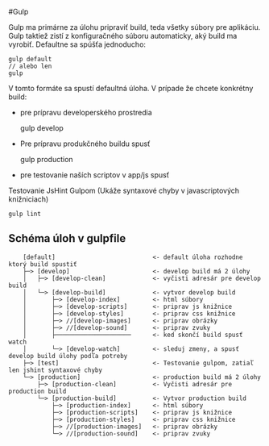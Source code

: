 #Gulp

Gulp ma primárne za úlohu pripraviť build, teda všetky súbory pre aplikáciu. Gulp taktiež zistí z konfiguračného súboru automaticky, aký build ma vyrobiť. Defaultne sa spúšťa jednoducho:


	gulp default
	// alebo len
	gulp
 
V tomto formáte sa spustí defaultná úloha. V prípade že chcete konkrétny build:
- pre prípravu developerského prostredia


	gulp develop


- Pre prípravu produkčného buildu spusť


	gulp production
	

- pre testovanie naších scriptov v app/js spusť

Testovanie JsHint Gulpom (Ukáže syntaxové chyby v javascriptových knižniciach)

	gulp lint
	
## Schéma úloh v gulpfile


		[default]                           <- default úloha rozhodne ktorý build spustiť
    	├─> [develop]                       <- develop build má 2 úlohy
    	│   ├─> [develop-clean]             <- vyčisti adresár pre develop build
    	│   └─> [develop-build]             <- vytvor develop build
    	│       ├─> [develop-index]    	    <- html súbory
    	│       ├─> [develop-scripts]    	<- priprav js knižnice
    	│       ├─> [develop-styles]        <- priprav css knižnice
    	│       ├─> //[develop-images]    	<- priprav obrázky
    	│       ├─> //[develop-sound]    	<- priprav zvuky  	    	    	    	
    	│       ├─────────────────────  	<- ked skončí build spusť watch    	    	
    	│       └─> [develop-watch]    	    <- sleduj zmeny, a spusť develop build úlohy podľa potreby	
    	├─> [test]                          <- Testovanie gulpom, zatiaľ len jshint syntaxové chyby
    	└─> [production]                    <- production build má 2 úlohy
    	    ├─> [production-clean]          <- Vyčisti adresár pre production build
    	    └─> [production-build]          <- Vytvor production build
    	        ├─> [production-index]    	<- html súbory
    	        ├─> [production-scripts]    <- priprav js knižnice   	
    	        ├─> [production-styles]     <- priprav css knižnice
    	        ├─> //[production-images]   <- priprav obrázky
    	        └─> //[production-sound]    <- priprav zvuky